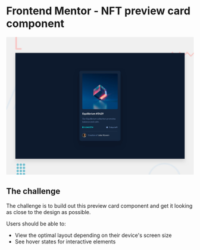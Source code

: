 # Frontend Mentor - NFT preview card component

![Design preview for the NFT preview card component coding challenge](./design/desktop-preview.jpg)

## The challenge

The challenge is to build out this preview card component and get it looking as close to the design as possible.

Users should be able to:

-   View the optimal layout depending on their device's screen size
-   See hover states for interactive elements
